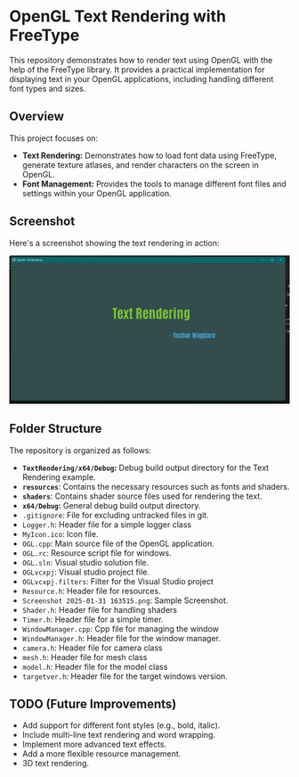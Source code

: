 # OpenGL Text Rendering with FreeType

This repository demonstrates how to render text using OpenGL with the help of the FreeType library. It provides a practical implementation for displaying text in your OpenGL applications, including handling different font types and sizes.

## Overview

This project focuses on:

*   **Text Rendering:**  Demonstrates how to load font data using FreeType, generate texture atlases, and render characters on the screen in OpenGL.
*   **Font Management:** Provides the tools to manage different font files and settings within your OpenGL application.

## Screenshot

Here's a screenshot showing the text rendering in action:

![Text Rendering Screenshot](Text.png)

## Folder Structure

The repository is organized as follows:

*   **`TextRendering/x64/Debug`:**  Debug build output directory for the Text Rendering example.
*   **`resources`**: Contains the necessary resources such as fonts and shaders.
*   **`shaders`**:  Contains shader source files used for rendering the text.
*   **`x64/Debug`:**  General debug build output directory.
*   `.gitignore`: File for excluding untracked files in git.
*   `Logger.h`: Header file for a simple logger class
*   `MyIcon.ico`: Icon file.
*   `OGL.cpp`:  Main source file of the OpenGL application.
*   `OGL.rc`: Resource script file for windows.
*    `OGL.sln`: Visual studio solution file.
*   `OGLvcxpj`: Visual studio project file.
*   `OGLvcxpj.filters`:  Filter for the Visual Studio project
*   `Resource.h`: Header file for resources.
*   `Screenshot 2025-01-31 163515.png`: Sample Screenshot.
*   `Shader.h`: Header file for handling shaders
*   `Timer.h`: Header file for a simple timer.
*   `WindowManager.cpp`: Cpp file for managing the window
*   `WindowManager.h`: Header file for the window manager.
*  `camera.h`: Header file for camera class
*  `mesh.h`: Header file for mesh class
*   `model.h`: Header file for the model class
*  `targetver.h`: Header file for the target windows version.

## TODO (Future Improvements)

*   Add support for different font styles (e.g., bold, italic).
*   Include multi-line text rendering and word wrapping.
*   Implement more advanced text effects.
*   Add a more flexible resource management.
*   3D text rendering.
